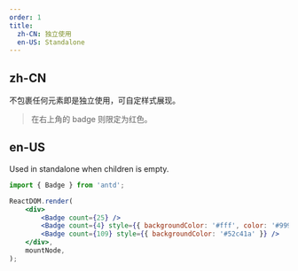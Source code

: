 ```yaml
---
order: 1
title:
  zh-CN: 独立使用
  en-US: Standalone
---
```


## zh-CN

不包裹任何元素即是独立使用，可自定样式展现。

> 在右上角的 badge 则限定为红色。

## en-US

Used in standalone when children is empty.

```jsx
import { Badge } from 'antd';

ReactDOM.render(
	<div>
		<Badge count={25} />
		<Badge count={4} style={{ backgroundColor: '#fff', color: '#999', boxShadow: '0 0 0 1px #d9d9d9 inset' }} />
		<Badge count={109} style={{ backgroundColor: '#52c41a' }} />
	</div>,
	mountNode,
);
```
